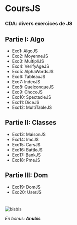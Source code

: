 # CoursJS
### CDA: divers exercices de JS

## Partie I: Algo
- Exo1: AlgoJS
- Exo2: MoyenneJS
- Exo3: MultipliJS
- Exo4: VerifyAgeJS
- Exo5: AlphaWordsJS
- Exo6: TableauJS
- Exo7: IndexJS
- Exo8: QuelconqueJS
- Exo9: ChocoJS
- Exo10: SpectacleJS
- Exo11: DiceJS
- Exo12: MultiTableJS

## Partie II: Classes
- Exo13: MaisonJS
- Exo14: ImcJS
- Exo15: CarsJS
- Exo16: BattleJS
- Exo17: BankJS
- Exo18: PmeJS

## Partie III: Dom
- Exo19: DomJS
- Exo20: UserJS
#
![bisbis](https://github.com/Camille-Durand/CoursJS/assets/75265358/7f6acc0f-19f5-4e48-873d-b35d025c69c7)

*En bonus:* ***Anubis***
